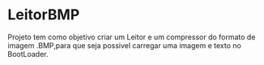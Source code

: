 # LeitorBMP

Projeto tem como objetivo criar um Leitor e um compressor do formato de imagem .BMP,para que seja possivel carregar uma imagem e texto no BootLoader.
